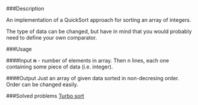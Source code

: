###Description

An implementation of a QuickSort approach for sorting an array of integers.

The type of data can be changed, but have in mind that you would
probably need to define your own comparator.

###Usage

####Input
<b>n</b> - number of elements in array.
Then n lines, each one containing some piece of data (i.e. integer).

####Output
Just an array of given data sorted in non-decresing order. 
Order can be changed easily. 

###Solved problems
[Turbo sort](http://spoj.com/problems/TSORT/) <br>
